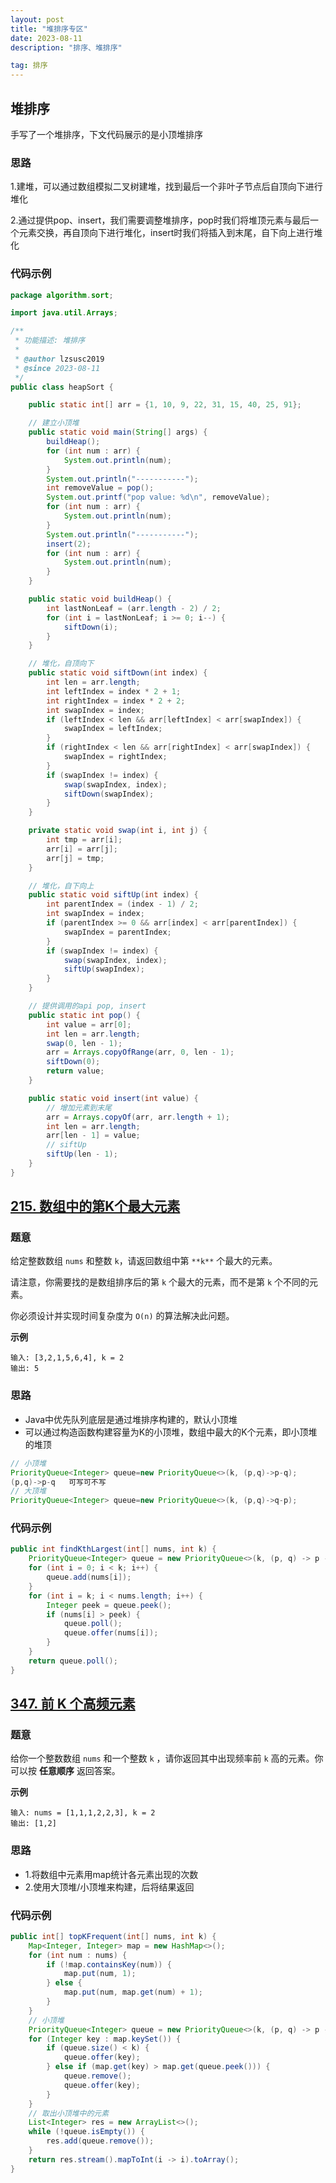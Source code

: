 ```yaml
---
layout: post
title: "堆排序专区"
date: 2023-08-11 
description: "排序、堆排序"

tag: 排序
---  
```


## 堆排序

手写了一个堆排序，下文代码展示的是小顶堆排序

### 思路

1.建堆，可以通过数组模拟二叉树建堆，找到最后一个非叶子节点后自顶向下进行堆化

2.通过提供pop、insert，我们需要调整堆排序，pop时我们将堆顶元素与最后一个元素交换，再自顶向下进行堆化，insert时我们将插入到末尾，自下向上进行堆化

### 代码示例

```java
package algorithm.sort;

import java.util.Arrays;

/**
 * 功能描述: 堆排序
 *
 * @author lzsusc2019
 * @since 2023-08-11
 */
public class heapSort {

    public static int[] arr = {1, 10, 9, 22, 31, 15, 40, 25, 91};

    // 建立小顶堆
    public static void main(String[] args) {
        buildHeap();
        for (int num : arr) {
            System.out.println(num);
        }
        System.out.println("-----------");
        int removeValue = pop();
        System.out.printf("pop value: %d\n", removeValue);
        for (int num : arr) {
            System.out.println(num);
        }
        System.out.println("-----------");
        insert(2);
        for (int num : arr) {
            System.out.println(num);
        }
    }

    public static void buildHeap() {
        int lastNonLeaf = (arr.length - 2) / 2;
        for (int i = lastNonLeaf; i >= 0; i--) {
            siftDown(i);
        }
    }

    // 堆化，自顶向下
    public static void siftDown(int index) {
        int len = arr.length;
        int leftIndex = index * 2 + 1;
        int rightIndex = index * 2 + 2;
        int swapIndex = index;
        if (leftIndex < len && arr[leftIndex] < arr[swapIndex]) {
            swapIndex = leftIndex;
        }
        if (rightIndex < len && arr[rightIndex] < arr[swapIndex]) {
            swapIndex = rightIndex;
        }
        if (swapIndex != index) {
            swap(swapIndex, index);
            siftDown(swapIndex);
        }
    }

    private static void swap(int i, int j) {
        int tmp = arr[i];
        arr[i] = arr[j];
        arr[j] = tmp;
    }

    // 堆化，自下向上
    public static void siftUp(int index) {
        int parentIndex = (index - 1) / 2;
        int swapIndex = index;
        if (parentIndex >= 0 && arr[index] < arr[parentIndex]) {
            swapIndex = parentIndex;
        }
        if (swapIndex != index) {
            swap(swapIndex, index);
            siftUp(swapIndex);
        }
    }

    // 提供调用的api pop, insert
    public static int pop() {
        int value = arr[0];
        int len = arr.length;
        swap(0, len - 1);
        arr = Arrays.copyOfRange(arr, 0, len - 1);
        siftDown(0);
        return value;
    }

    public static void insert(int value) {
        // 增加元素到末尾
        arr = Arrays.copyOf(arr, arr.length + 1);
        int len = arr.length;
        arr[len - 1] = value;
        // siftUp
        siftUp(len - 1);
    }
}
```

## [215. 数组中的第K个最大元素](https://leetcode.cn/problems/kth-largest-element-in-an-array/)

### 题意

给定整数数组 `nums` 和整数 `k`，请返回数组中第 `**k**` 个最大的元素。

请注意，你需要找的是数组排序后的第 `k` 个最大的元素，而不是第 `k` 个不同的元素。

你必须设计并实现时间复杂度为 `O(n)` 的算法解决此问题。

**示例**

```
输入: [3,2,1,5,6,4], k = 2
输出: 5
```

### 思路

- Java中优先队列底层是通过堆排序构建的，默认小顶堆
- 可以通过构造函数构建容量为K的小顶堆，数组中最大的K个元素，即小顶堆的堆顶

```java
// 小顶堆
PriorityQueue<Integer> queue=new PriorityQueue<>(k, (p,q)->p-q);
(p,q)->p-q   可写可不写
// 大顶堆
PriorityQueue<Integer> queue=new PriorityQueue<>(k, (p,q)->q-p);
```

### 代码示例

```java
public int findKthLargest(int[] nums, int k) {
    PriorityQueue<Integer> queue = new PriorityQueue<>(k, (p, q) -> p - q);
    for (int i = 0; i < k; i++) {
        queue.add(nums[i]);
    }
    for (int i = k; i < nums.length; i++) {
        Integer peek = queue.peek();
        if (nums[i] > peek) {
            queue.poll();
            queue.offer(nums[i]);
        }
    }
    return queue.poll();
}
```

## [347. 前 K 个高频元素](https://leetcode.cn/problems/top-k-frequent-elements/)

### 题意

给你一个整数数组 `nums` 和一个整数 `k` ，请你返回其中出现频率前 `k` 高的元素。你可以按 **任意顺序** 返回答案。

**示例**

```
输入: nums = [1,1,1,2,2,3], k = 2
输出: [1,2]
```

### 思路

- 1.将数组中元素用map统计各元素出现的次数
- 2.使用大顶堆/小顶堆来构建，后将结果返回

### 代码示例

```java
public int[] topKFrequent(int[] nums, int k) {
    Map<Integer, Integer> map = new HashMap<>();
    for (int num : nums) {
        if (!map.containsKey(num)) {
            map.put(num, 1);
        } else {
            map.put(num, map.get(num) + 1);
        }
    }
	// 小顶堆  
    PriorityQueue<Integer> queue = new PriorityQueue<>(k, (p, q) -> p - q);
    for (Integer key : map.keySet()) {
        if (queue.size() < k) {
            queue.offer(key);
        } else if (map.get(key) > map.get(queue.peek())) {
            queue.remove();
            queue.offer(key);
        }
    }
    // 取出小顶堆中的元素
    List<Integer> res = new ArrayList<>();
    while (!queue.isEmpty()) {
        res.add(queue.remove());
    }
    return res.stream().mapToInt(i -> i).toArray();
}
```



